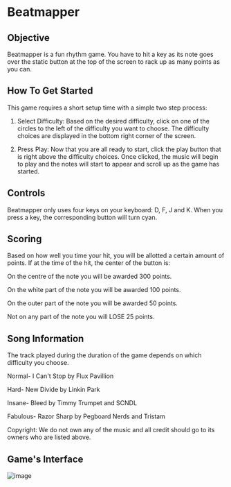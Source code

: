 # Beatmapper

## Objective					
Beatmapper is a fun rhythm game. You have to hit a key as its note goes over the static button at the top of the screen to rack up as many points as you can.

## How To Get Started			
This game requires a short setup time with a simple two step process:

1. Select Difficulty:
Based on the desired difficulty, click on one of the circles to the left of the difficulty you want to choose. The difficulty choices are displayed in the bottom right corner of the screen.

2. Press Play: 
Now that you are all ready to start, click the play button that is right above the difficulty choices. Once clicked, the music will begin to play and the notes will start to appear and scroll up as the game has started.

## Controls					
Beatmapper only uses four keys on your keyboard: D, F, J and K. When you press a key, the corresponding button will turn cyan.

## Scoring					
Based on how well you time your hit, you will be allotted a certain amount of points. If at the time of the hit, the center of the button is:

On the centre of the note you will be awarded 300 points.

On the white part of the note you will be awarded 100 points.

On the outer part of the note	you will be awarded 50 points.

Not on any part of the note you will LOSE 25 points. 

## Song Information			
The track played during the duration of the game depends on which difficulty you choose.

Normal- I Can't Stop by Flux Pavillion

Hard- New Divide by Linkin Park

Insane- Bleed by Timmy Trumpet and SCNDL

Fabulous- Razor Sharp by Pegboard Nerds and Tristam

Copyright: We do not own any of the music and all credit should go to its owners who are listed above.

## Game's Interface

![image](https://cloud.githubusercontent.com/assets/22432455/18818822/f946c89e-8351-11e6-863a-23ab565f9334.png)

